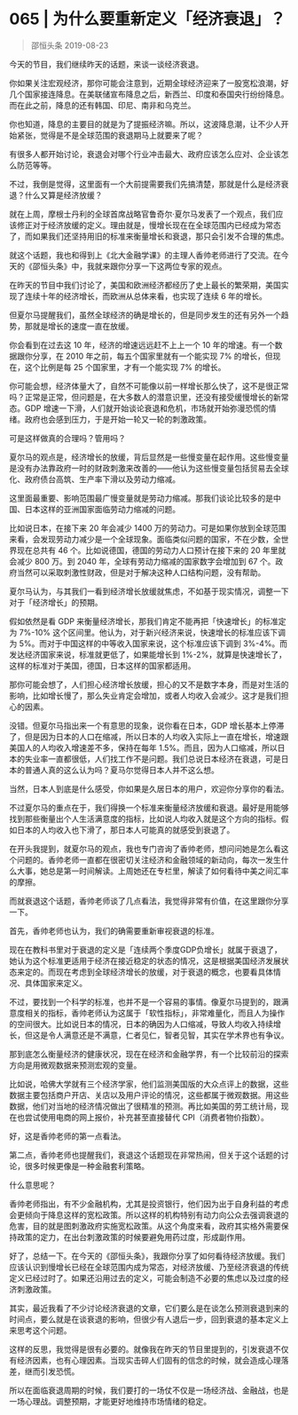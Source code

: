 # 065 | 为什么要重新定义「经济衰退」？
> 邵恒头条
2019-08-23

今天的节目，我们继续昨天的话题，来谈一谈经济衰退。

你如果关注宏观经济，那你可能会注意到，近期全球经济迎来了一股宽松浪潮，好几个国家接连降息。在美联储宣布降息之后，新西兰、印度和泰国央行纷纷降息。而在此之前，降息的还有韩国、印尼、南非和乌克兰。

你也知道，降息的主要目的就是为了提振经济嘛。所以，这波降息潮，让不少人开始紧张，觉得是不是全球范围的衰退期马上就要来了呢？

有很多人都开始讨论，衰退会对哪个行业冲击最大、政府应该怎么应对、企业该怎么防范等等。

不过，我倒是觉得，这里面有一个大前提需要我们先搞清楚，那就是什么是经济衰退？什么又算是经济放缓？

就在上周，摩根士丹利的全球首席战略官鲁奇尔·夏尔马发表了一个观点，我们应该修正对于经济放缓的定义。理由就是，慢增长现在在全球范围内已经成为常态了，而如果我们还坚持用旧的标准来衡量增长和衰退，那只会引发不合理的焦虑。

就这个话题，我也和得到上《北大金融学课》的主理人香帅老师进行了交流。在今天的《邵恒头条》中，我就来跟你分享一下这两位专家的观点。

在昨天的节目中我们讨论了，美国和欧洲经济都经历了史上最长的繁荣期，美国实现了连续十年的经济增长，而欧洲从总体来看，也实现了连续 6 年的增长。

但夏尔马提醒我们，虽然全球经济的确是增长的，但是同步发生的还有另外一个趋势，那就是增长的速度一直在放缓。

你会看到在过去这 10 年，经济的增速远远赶不上上一个 10 年的增速。有一个数据跟你分享，在 2010 年之前，每五个国家里就有一个能实现 7% 的增长，但现在，这个比例是每 25 个国家里，才有一个能实现 7% 的增长。

你可能会想，经济体量大了，自然不可能像以前一样增长那么快了，这不是很正常吗？正常是正常，但问题是，在大多数人的潜意识里，还没有接受缓慢增长的新常态。GDP 增速一下滑，人们就开始谈论衰退和危机，市场就开始弥漫恐慌的情绪。政府也会感到压力，于是开始一轮又一轮的刺激政策。

可是这样做真的合理吗？管用吗？

夏尔马的观点是，经济增长的放缓，背后显然是一些慢变量在起作用。这些慢变量是没有办法靠政府一时的财政刺激来改善的——他认为这些慢变量包括贸易去全球化、政府债台高筑、生产率下滑以及劳动力缩减。

这里面最重要、影响范围最广慢变量就是劳动力缩减。那我们谈论比较多的是中国、日本这样的亚洲国家面临劳动力缩减的问题。

比如说日本，在接下来 20 年会减少 1400 万的劳动力。可是如果你放到全球范围来看，会发现劳动力减少是一个全球现象。面临类似问题的国家，不在少数，全世界现在总共有 46 个。比如说德国，德国的劳动力人口预计在接下来的 20 年里就会减少 800 万。到 2040 年，全球有劳动力缩减的国家数字会增加到 67 个。政府当然可以采取刺激性财政，但是对于解决这种人口结构问题，没有帮助。

夏尔马认为，与其我们一看到经济增长放缓就焦虑，不如基于现实情况，调整一下对于「经济增长」的预期。

假如依然是看 GDP 来衡量经济增长，那我们肯定不能再把「快速增长」的标准定为 7%-10% 这个区间里。他认为，对于新兴经济来说，快速增长的标准应该下调为 5%。而对于中国这样的中等收入国家来说，这个标准应该下调到 3%-4%。而发达经济国家来说，标准就更低了，如果能增长到 1%-2%，就算是快速增长了，这样的标准对于美国，德国，日本这样的国家都适用。

那你可能会想了，人们担心经济增长放缓，担心的又不是数字本身，而是对生活的影响，比如增长慢了，那么失业肯定会增加，或者人均收入会减少。这才是我们担心的因素。

没错。但夏尔马指出来一个有意思的现象，说你看在日本，GDP 增长基本上停滞了，但是因为日本的人口在缩减，所以日本的人均收入实际上一直在增长，增速跟美国人的人均收入增速差不多，保持在每年 1.5%。而且，因为人口缩减，所以日本的失业率一直都很低，人们找工作不是问题。我们总说日本经济在衰退，可是日本的普通人真的这么认为吗？夏马尔觉得日本人并不这么想。

当然，日本人到底是什么感受，你如果是久居日本的用户，欢迎你分享你的看法。

不过夏尔马的重点在于，我们得换一个标准来衡量经济放缓和衰退。最好是用能够找到那些衡量出个人生活满意度的指标，比如说人均收入就是这个方向的指标。假如日本的人均收入也下滑了，那日本人可能真的就感受到衰退了。

在开头我提到，就夏尔马的观点，我也专门咨询了香帅老师，想问问她是怎么看这个问题的。香帅老师一直都在很密切关注经济和金融领域的新动向，每次一发生什么大事，她总是第一时间解读。上周她还在专栏里，解读了如何看待中美之间汇率的摩擦。

而就衰退这个话题，香帅老师谈了几点看法，我觉得非常有价值，在这里跟你分享一下。

首先，香帅老师也认为，我们的确需要重新审视衰退的标准。

现在在教科书里对于衰退的定义是「连续两个季度GDP负增长」就属于衰退了，她认为这个标准更适用于经济在接近稳定的状态的情况，这是根据美国经济发展状态来定的。而现在考虑到全球经济增长的放缓，对于衰退的概念，也要看具体情况、具体国家来定义。

不过，要找到一个科学的标准，也并不是一个容易的事情。像夏尔马提到的，跟满意度相关的指标，香帅老师认为这属于「软性指标」，非常难量化，而且人为操作的空间很大。比如说日本的情况，日本的确因为人口缩减，导致人均收入持续增长，但这是令人满意还是不满意，仁者见仁，智者见智，其实在学术界也有争议。

那到底怎么衡量经济的健康状况，现在在经济和金融学界，有一个比较前沿的探索方向是用微观数据来预测宏观的变量。

比如说，哈佛大学就有三个经济学家，他们监测美国版的大众点评上的数据，这些数据主要包括商户开店、关店以及用户评论的情况，这些都属于微观数据。用这些数据，他们对当地的经济情况做出了很精准的预测。再比如美国的劳工统计局，现在也尝试使用电商的网上报价，补充甚至直接替代 CPI（消费者物价指数）。

好，这是香帅老师的第一点看法。

第二点，香帅老师也提醒我们，衰退这个话题现在非常热闹，但关于这个话题的讨论，很多时候更像是一种金融套利策略。

什么意思呢？

香帅老师指出，有不少金融机构，尤其是投资银行，他们因为出于自身利益的考虑会更倾向于降息这样的宽松政策。所以这样的机构特别有动力向公众去强调衰退的危害，目的就是图刺激政府实施宽松政策。从这个角度来看，政府其实格外需要保持政策的定力，在出台刺激政策的时候要避免用药过度，形成副作用。

好了，总结一下。在今天的《邵恒头条》，我跟你分享了如何看待经济放缓。我们应该认识到慢增长已经在全球范围内成为常态，对经济放缓、乃至经济衰退的传统定义已经过时了。如果还沿用过去的定义，可能会制造不必要的焦虑以及过度的经济刺激政策。

其实，最近我看了不少讨论经济衰退的文章，它们要么是在谈怎么预测衰退到来的时间点，要么就是在谈衰退的影响，但很少有人退后一步，回到衰退的基本定义上来思考这个问题。

这样的反思，我觉得是很有必要的。就像我在昨天的节目里提到的，引发衰退不仅有经济因素，也有心理因素。当现实击碎人们固有的信念的时候，就会造成心理落差，继而引发恐慌。

所以在面临衰退周期的时候，我们要打的一场仗不仅是一场经济战、金融战，也是一场心理战。调整预期，才能更好地维持市场情绪的稳定。


